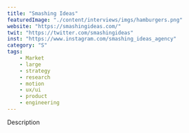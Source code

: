```yaml
---
title: "Smashing Ideas"
featuredImage: "./content/interviews/imgs/hamburgers.png"
website: "https://smashingideas.com/"
twit: "https://twitter.com/smashingideas"
inst: "https://www.instagram.com/smashing_ideas_agency"
category: "S"
tags:
    - Market
    - large
    - strategy
    - research
    - motion
    - ux/ui
    - product
    - engineering
---
```


Description
